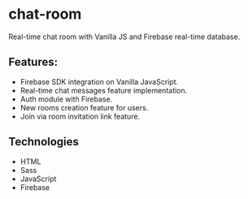 # chat-room
Real-time chat room with Vanilla JS and Firebase real-time database.

## Features: 
- Firebase SDK integration on Vanilla JavaScript.
- Real-time chat messages feature implementation.
- Auth module with Firebase.
- New rooms creation feature for users.
- Join via room invitation link feature.

## Technologies
- HTML
- Sass
- JavaScript
- Firebase
